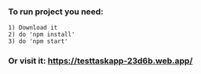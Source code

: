 ### To run project you need:
    
    1) Download it
    2) do 'npm install'
    3) do 'npm start'

### Or visit it: https://testtaskapp-23d6b.web.app/
